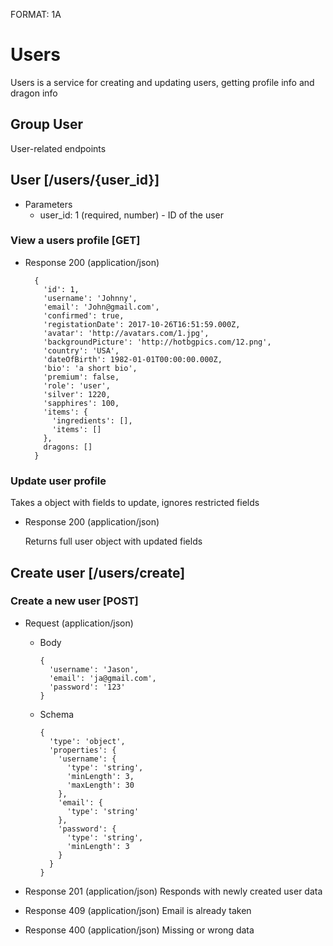 FORMAT: 1A

# Users

Users is a service for creating and updating users, getting profile info and dragon info

## Group User

User-related endpoints

## User [/users/{user_id}]

+ Parameters
  + user_id: 1 (required, number) - ID of the user

### View a users profile [GET]

+ Response 200 (application/json)

        {
          'id': 1,
          'username': 'Johnny',
          'email': 'John@gmail.com',
          'confirmed': true,
          'registationDate': 2017-10-26T16:51:59.000Z,
          'avatar': 'http://avatars.com/1.jpg',
          'backgroundPicture': 'http://hotbgpics.com/12.png',
          'country': 'USA',
          'dateOfBirth': 1982-01-01T00:00:00.000Z,
          'bio': 'a short bio',
          'premium': false,
          'role': 'user',
          'silver': 1220,
          'sapphires': 100,
          'items': {
            'ingredients': [],
            'items': []
          },
          dragons: []
        }

### Update user profile

Takes a object with fields to update, ignores restricted fields

+ Response 200 (application/json)
  
  Returns full user object with updated fields

## Create user [/users/create]

### Create a new user [POST]

+ Request (application/json)

  + Body

        {
          'username': 'Jason',
          'email': 'ja@gmail.com',
          'password': '123'
        }

  + Schema

        {
          'type': 'object',
          'properties': {
            'username': {
              'type': 'string',
              'minLength': 3,
              'maxLength': 30
            },
            'email': {
              'type': 'string'
            },
            'password': {
              'type': 'string',
              'minLength': 3
            }
          }
        }

+ Response 201 (application/json)
Responds with newly created user data

+ Response 409 (application/json)
Email is already taken

+ Response 400 (application/json)
Missing or wrong data
